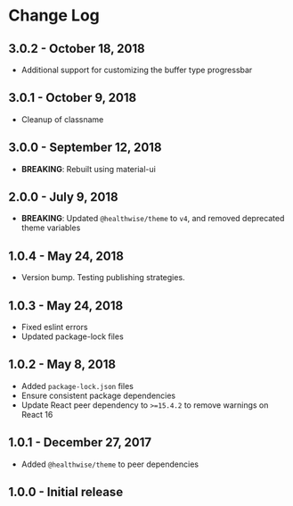 # Change Log

## 3.0.2 - October 18, 2018

- Additional support for customizing the buffer type progressbar

## 3.0.1 - October 9, 2018

- Cleanup of classname

## 3.0.0 - September 12, 2018

- **BREAKING**: Rebuilt using material-ui

## 2.0.0 - July 9, 2018

- **BREAKING**: Updated `@healthwise/theme` to `v4`, and removed deprecated theme variables

## 1.0.4 - May 24, 2018

- Version bump. Testing publishing strategies.

## 1.0.3 - May 24, 2018

- Fixed eslint errors
- Updated package-lock files

## 1.0.2 - May 8, 2018

- Added `package-lock.json` files
- Ensure consistent package dependencies
- Update React peer dependency to `>=15.4.2` to remove warnings on React 16

## 1.0.1 - December 27, 2017

- Added `@healthwise/theme` to peer dependencies

## 1.0.0 - Initial release
